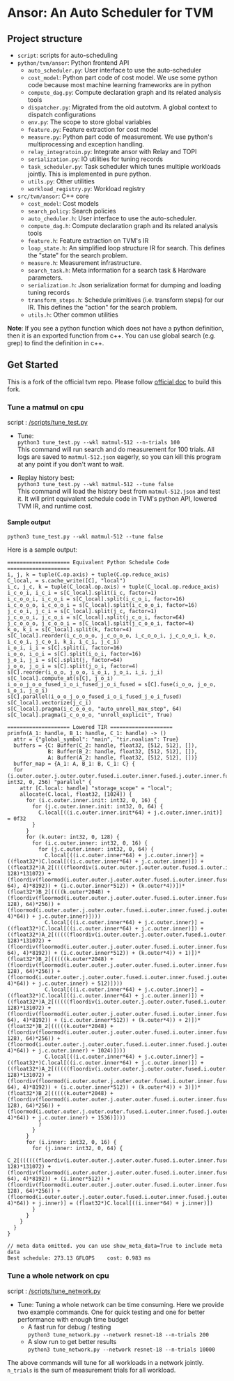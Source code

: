 # Ansor: An Auto Scheduler for TVM

## Project structure

- `script`: scripts for auto-scheduling
- `python/tvm/ansor`: Python frontend API
  - `auto_scheduler.py`: User interface to use the auto-scheduler
  - `cost_model`: Python part code of cost model. We use some python code 
                  because most machine learning frameworks are in python
  - `compute_dag.py`: Compute declaration graph and its related analysis tools
  - `dispatcher.py`: Migrated from the old autotvm. A global context to dispatch configurations
  - `env.py`: The scope to store global variables 
  - `feature.py`: Feature extraction for cost model
  - `measure.py`: Python part code of measurement. We use python's multiprocessing and exception handling.
  - `relay_integratoin.py`: Integrate ansor with Relay and TOPI
  - `serialization.py`: IO utilities for tuning records
  - `task_scheduler.py`: Task scheduler which tunes multiple workloads jointly. This is implemented in pure python.
  - `utils.py`: Other utilities
  - `workload_registry.py`: Workload registry
- `src/tvm/ansor`: C++ core
  - `cost_model`: Cost models
  - `search_policy`: Search policies
  - `auto_cheduler.h`: User interface to use the auto-scheduler.
  - `compute_dag.h`: Compute declaration graph and its related analysis tools
  - `feature.h`: Feature extraction on TVM's IR
  - `loop_state.h`: An simplified loop structure IR for search. This defines the "state" for the search problem.
  - `measure.h`: Measurement infrastructure.
  - `search_task.h`: Meta information for a search task & Hardware parameters.
  - `serialization.h`: Json serialization format for dumping and loading tuning records
  - `transform_steps.h`: Schedule primitives (i.e. transform steps) for our IR. This defines the "action" for the search problem.
  - `utils.h`: Other common utilities

**Note**:
If you see a python function which does not have a python definition, then it is an exported 
function from c++. You can use global search (e.g. grep) to find the definition in c++.


## Get Started
This is a fork of the official tvm repo. Please follow [official doc](https://docs.tvm.ai/index.html) to build this fork.

### Tune a matmul on cpu
script : [/scripts/tune_test.py](https://github.com/merrymercy/Ansor/blob/master/scripts/tune_test.py)

* Tune:  
`python3 tune_test.py --wkl matmul-512 --n-trials 100`  
This command will run search and do measurement for 100 trials.
All logs are saved to `matmul-512.json` eagerly, so you can kill this program at any point if you don't want to wait.

* Replay history best:  
`python3 tune_test.py --wkl matmul-512 --tune false`  
This command will load the history best from `matmul-512.json` and test it.
It will print equivalent schedule code in TVM's python API, lowered TVM IR, and runtime cost.

#### Sample output
```
python3 tune_test.py --wkl matmul-512 --tune false
```
Here is a sample output:

```
==================== Equivalent Python Schedule Code ====================
i, j, k = tuple(C.op.axis) + tuple(C.op.reduce_axis)
C_local, = s.cache_write([C], "local")
i_c, j_c, k = tuple(C_local.op.axis) + tuple(C_local.op.reduce_axis)
i_c_o_i, i_c_i = s[C_local].split(i_c, factor=1)
i_c_o_o_i, i_c_o_i = s[C_local].split(i_c_o_i, factor=16)
i_c_o_o_o, i_c_o_o_i = s[C_local].split(i_c_o_o_i, factor=16)
j_c_o_i, j_c_i = s[C_local].split(j_c, factor=1)
j_c_o_o_i, j_c_o_i = s[C_local].split(j_c_o_i, factor=64)
j_c_o_o_o, j_c_o_o_i = s[C_local].split(j_c_o_o_i, factor=4)
k_o, k_i = s[C_local].split(k, factor=4)
s[C_local].reorder(i_c_o_o_o, j_c_o_o_o, i_c_o_o_i, j_c_o_o_i, k_o, i_c_o_i, j_c_o_i, k_i, i_c_i, j_c_i)
i_o_i, i_i = s[C].split(i, factor=16)
i_o_o, i_o_i = s[C].split(i_o_i, factor=16)
j_o_i, j_i = s[C].split(j, factor=64)
j_o_o, j_o_i = s[C].split(j_o_i, factor=4)
s[C].reorder(i_o_o, j_o_o, i_o_i, j_o_i, i_i, j_i)
s[C_local].compute_at(s[C], j_o_i)
i_o_o_j_o_o_fused_i_o_i_fused_j_o_i_fused = s[C].fuse(i_o_o, j_o_o, i_o_i, j_o_i)
s[C].parallel(i_o_o_j_o_o_fused_i_o_i_fused_j_o_i_fused)
s[C_local].vectorize(j_c_i)
s[C_local].pragma(i_c_o_o_o, "auto_unroll_max_step", 64)
s[C_local].pragma(i_c_o_o_o, "unroll_explicit", True)

==================== Lowered TIR ====================
primfn(A_1: handle, B_1: handle, C_1: handle) -> ()
  attr = {"global_symbol": "main", "tir.noalias": True}
  buffers = {C: Buffer(C_2: handle, float32, [512, 512], []),
             B: Buffer(B_2: handle, float32, [512, 512], []),
             A: Buffer(A_2: handle, float32, [512, 512], [])}
  buffer_map = {A_1: A, B_1: B, C_1: C} {
  for (i.outer.outer.j.outer.outer.fused.i.outer.inner.fused.j.outer.inner.fused: int32, 0, 256) "parallel" {
    attr [C.local: handle] "storage_scope" = "local";
    allocate(C.local, float32, [1024]) {
      for (i.c.outer.inner.init: int32, 0, 16) {
        for (j.c.outer.inner.init: int32, 0, 64) {
          C.local[((i.c.outer.inner.init*64) + j.c.outer.inner.init)] = 0f32
        }
      }
      for (k.outer: int32, 0, 128) {
        for (i.c.outer.inner: int32, 0, 16) {
          for (j.c.outer.inner: int32, 0, 64) {
            C.local[((i.c.outer.inner*64) + j.c.outer.inner)] = ((float32*)C.local[((i.c.outer.inner*64) + j.c.outer.inner)]) + ((float32*)A_2[((((floordiv(i.outer.outer.j.outer.outer.fused.i.outer.inner.fused.j.outer.inner.fused, 128)*131072) + (floordiv(floormod(i.outer.outer.j.outer.outer.fused.i.outer.inner.fused.j.outer.inner.fused, 64), 4)*8192)) + (i.c.outer.inner*512)) + (k.outer*4))])*(float32*)B_2[((((k.outer*2048) + (floordiv(floormod(i.outer.outer.j.outer.outer.fused.i.outer.inner.fused.j.outer.inner.fused, 128), 64)*256)) + (floormod(i.outer.outer.j.outer.outer.fused.i.outer.inner.fused.j.outer.inner.fused, 4)*64)) + j.c.outer.inner)])))
            C.local[((i.c.outer.inner*64) + j.c.outer.inner)] = ((float32*)C.local[((i.c.outer.inner*64) + j.c.outer.inner)]) + ((float32*)A_2[(((((floordiv(i.outer.outer.j.outer.outer.fused.i.outer.inner.fused.j.outer.inner.fused, 128)*131072) + (floordiv(floormod(i.outer.outer.j.outer.outer.fused.i.outer.inner.fused.j.outer.inner.fused, 64), 4)*8192)) + (i.c.outer.inner*512)) + (k.outer*4)) + 1)])*(float32*)B_2[(((((k.outer*2048) + (floordiv(floormod(i.outer.outer.j.outer.outer.fused.i.outer.inner.fused.j.outer.inner.fused, 128), 64)*256)) + (floormod(i.outer.outer.j.outer.outer.fused.i.outer.inner.fused.j.outer.inner.fused, 4)*64)) + j.c.outer.inner) + 512)])))
            C.local[((i.c.outer.inner*64) + j.c.outer.inner)] = ((float32*)C.local[((i.c.outer.inner*64) + j.c.outer.inner)]) + ((float32*)A_2[(((((floordiv(i.outer.outer.j.outer.outer.fused.i.outer.inner.fused.j.outer.inner.fused, 128)*131072) + (floordiv(floormod(i.outer.outer.j.outer.outer.fused.i.outer.inner.fused.j.outer.inner.fused, 64), 4)*8192)) + (i.c.outer.inner*512)) + (k.outer*4)) + 2)])*(float32*)B_2[(((((k.outer*2048) + (floordiv(floormod(i.outer.outer.j.outer.outer.fused.i.outer.inner.fused.j.outer.inner.fused, 128), 64)*256)) + (floormod(i.outer.outer.j.outer.outer.fused.i.outer.inner.fused.j.outer.inner.fused, 4)*64)) + j.c.outer.inner) + 1024)])))
            C.local[((i.c.outer.inner*64) + j.c.outer.inner)] = ((float32*)C.local[((i.c.outer.inner*64) + j.c.outer.inner)]) + ((float32*)A_2[(((((floordiv(i.outer.outer.j.outer.outer.fused.i.outer.inner.fused.j.outer.inner.fused, 128)*131072) + (floordiv(floormod(i.outer.outer.j.outer.outer.fused.i.outer.inner.fused.j.outer.inner.fused, 64), 4)*8192)) + (i.c.outer.inner*512)) + (k.outer*4)) + 3)])*(float32*)B_2[(((((k.outer*2048) + (floordiv(floormod(i.outer.outer.j.outer.outer.fused.i.outer.inner.fused.j.outer.inner.fused, 128), 64)*256)) + (floormod(i.outer.outer.j.outer.outer.fused.i.outer.inner.fused.j.outer.inner.fused, 4)*64)) + j.c.outer.inner) + 1536)])))
          }
        }
      }
      for (i.inner: int32, 0, 16) {
        for (j.inner: int32, 0, 64) {
          C_2[((((((floordiv(i.outer.outer.j.outer.outer.fused.i.outer.inner.fused.j.outer.inner.fused, 128)*131072) + (floordiv(floormod(i.outer.outer.j.outer.outer.fused.i.outer.inner.fused.j.outer.inner.fused, 64), 4)*8192)) + (i.inner*512)) + (floordiv(floormod(i.outer.outer.j.outer.outer.fused.i.outer.inner.fused.j.outer.inner.fused, 128), 64)*256)) + (floormod(i.outer.outer.j.outer.outer.fused.i.outer.inner.fused.j.outer.inner.fused, 4)*64)) + j.inner)] = (float32*)C.local[((i.inner*64) + j.inner)])
        }
      }
    }
  }
}

// meta data omitted. you can use show_meta_data=True to include meta data
Best schedule: 273.13 GFLOPS	cost: 0.983 ms
```

### Tune a whole network on cpu
script : [/scripts/tune_network.py](https://github.com/merrymercy/Ansor/blob/master/scripts/tune_network.py)

* Tune:
  Tuning a whole network can be time consuming. Here we provide two example commands. One for quick testing and one 
  for better performance with enough time budget
  - A fast run for debug / testing  
  `python3 tune_network.py --network resnet-18 --n-trials 200`
  - A slow run to get better results  
  `python3 tune_network.py --network resnet-18 --n-trials 10000`

The above commands will tune for all workloads in a network jointly.
`n_trials` is the sum of measurement trials for all workload.

